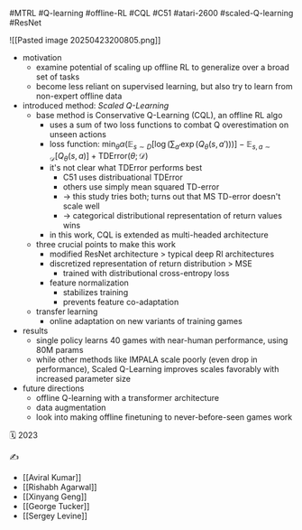 #MTRL #Q-learning #offline-RL #CQL #C51 #atari-2600 #scaled-Q-learning #ResNet

![[Pasted image 20250423200805.png]]
- motivation
	- examine potential of scaling up offline RL to generalize over a broad set of tasks
	- become less reliant on supervised learning, but also try to learn from non-expert offline data
- introduced method: *Scaled Q-Learning*
	- base method is Conservative Q-Learning (CQL), an offline RL algo
		- uses a sum of two loss functions to combat Q overestimation on unseen actions
		- loss function: $\min_\theta \alpha(\mathbb E_{s\sim D}[\log (\sum_{a'}\exp (Q_\theta (s,a')))]-\mathbb E_{s,a\sim\mathcal D}[Q_\theta(s,a)]+\text{TDError}(\theta;\mathcal D)$
		- it's not clear what TDError performs best
			- C51 uses distribuational TDError
			- others use simply mean squared TD-error
			- -> this study tries both; turns out that MS TD-error doesn't scale well
			- -> categorical distributional representation of return values wins
		- in this work, CQL is extended as multi-headed architecture
	- three crucial points to make this work
		- modified ResNet architecture > typical deep Rl architectures
		- discretized representation of return distribution > MSE
			- trained with distributional cross-entropy loss
		- feature normalization
			- stabilizes training
			- prevents feature co-adaptation
	- transfer learning
		- online adaptation on new variants of training games
- results
	- single policy learns 40 games with near-human performance, using 80M params
	- while other methods like IMPALA scale poorly (even drop in performance), Scaled Q-Learning improves scales favorably with increased parameter size
- future directions
	- offline Q-learning with a transformer architecture
	- data augmentation
	- look into making offline finetuning to never-before-seen games work

🗓️ 2023

✍️
- [[Aviral Kumar]]
- [[Rishabh Agarwal]]
- [[Xinyang Geng]]
- [[George Tucker]]
- [[Sergey Levine]]
